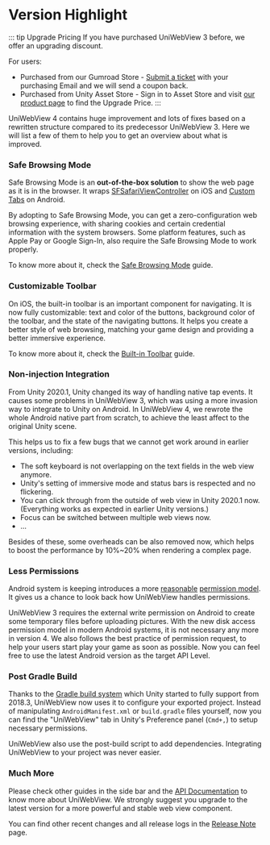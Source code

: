 # Version Highlight

::: tip Upgrade Pricing
If you have purchased UniWebView 3 before, we offer an upgrading discount.

For users:

- Purchased from our Gumroad Store - [Submit a ticket](https://onevcat.atlassian.net/servicedesk/customer/portal/2/group/2/create/10011) with your purchasing Email and we will send a coupon back.
- Purchased from Unity Asset Store - Sign in to Asset Store and visit [our product page](https://assetstore.unity.com/packages/slug/175993)
  to find the Upgrade Price.
  :::

UniWebView 4 contains huge improvement and lots of fixes based on a rewritten structure compared to its predecessor UniWebView 3.
Here we will list a few of them to help you to get an overview about what is improved.

### Safe Browsing Mode

Safe Browsing Mode is an **out-of-the-box solution** to show the web page as it is in the browser. It
wraps [SFSafariViewController](https://developer.apple.com/documentation/safariservices/sfsafariviewcontroller) on iOS
and [Custom Tabs](https://developers.google.com/web/android/custom-tabs) on Android.

By adopting to Safe Browsing Mode, you can get a zero-configuration web browsing experience, with sharing cookies and
certain credential information with the system browsers. Some platform features, such as Apple Pay or Google Sign-In,
also require the Safe Browsing Mode to work properly.

To know more about it, check the [Safe Browsing Mode](./safe-browsing.md) guide.

### Customizable Toolbar

On iOS, the built-in toolbar is an important component for navigating. It is now fully customizable: text and color of
the buttons, background color of the toolbar, and the state of the navigating buttons. It helps you create a better style
of web browsing, matching your game design and providing a better immersive experience.

To know more about it, check the [Built-in Toolbar](./built-in-toolbar.md) guide.

### Non-injection Integration

From Unity 2020.1, Unity changed its way of handling native tap events. It causes some problems in UniWebView 3, which was
using a more invasion way to integrate to Unity on Android. In UniWebView 4, we rewrote the whole Android native part
from scratch, to achieve the least affect to the original Unity scene.

This helps us to fix a few bugs that we cannot get work around in earlier versions, including:

- The soft keyboard is not overlapping on the text fields in the web view anymore.
- Unity's setting of immersive mode and status bars is respected and no flickering.
- You can click through from the outside of web view in Unity 2020.1 now. (Everything works as expected in earlier Unity versions.)
- Focus can be switched between multiple web views now.
- ...

Besides of these, some overheads can be also removed now, which helps to boost the performance by 10%~20% when rendering
a complex page.

### Less Permissions

Android system is keeping introduces a more [reasonable](https://developer.android.com/guide/topics/permissions/overview) [permission model](https://developer.android.com/about/versions/10/privacy/changes). It gives us a chance to look back how UniWebView handles permissions.

UniWebView 3 requires the external write permission on Android to create some temporary files before uploading pictures.
With the new disk access permission model in modern Android systems, it is not necessary any more in version 4. We also
follows the best practice of permission request, to help your users start play your game as soon as possible. Now you can
feel free to use the latest Android version as the target API Level.

### Post Gradle Build

Thanks to the [Gradle build system](https://gradle.org) which Unity started to fully support from 2018.3, UniWebView now uses
it to configure your exported project. Instead of manipulating `AndroidManifest.xml` or `build.gradle` files yourself, now
you can find the "UniWebView" tab in Unity's Preference panel (`Cmd+,`) to setup necessary permissions.

UniWebView also use the post-build script to add dependencies. Integrating UniWebView to your project was never easier.

### Much More

Please check other guides in the side bar and the [API Documentation](/latest/api/overview) to know more about UniWebView.
We strongly suggest you upgrade to the latest version for a more powerful and stable web view component.

You can find other recent changes and all release logs in the [Release Note](../release-note) page.
